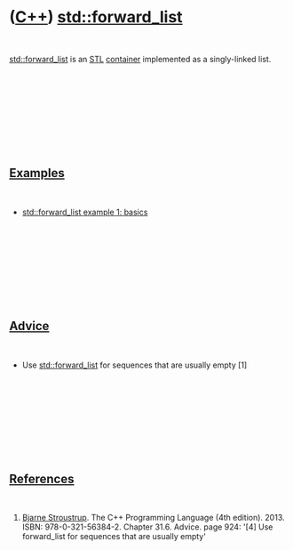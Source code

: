 



 

 

 

 

 

([C++](Cpp.md)) [std::forward\_list](CppForward_list.md)
==========================================================

 

[std::forward\_list](CppForward_list.md) is an [STL](CppStl.md)
[container](CppContainer.md) implemented as a singly-linked list.

 

 

 

 

 

[Examples](CppExample.md)
--------------------------

 

-   [std::forward\_list example 1: basics](CppForward_listExample1.md)

 

 

 

 

 

[Advice](CppAdvice.md)
-----------------------

 

-   Use [std::forward\_list](CppForward_list.md) for sequences that are
    usually empty \[1\]

 

 

 

 

 

[References](CppReferences.md)
-------------------------------

 

1.  [Bjarne Stroustrup](CppBjarneStroustrup.md). The C++ Programming
    Language (4th edition). 2013. ISBN: 978-0-321-56384-2. Chapter 31.6.
    Advice. page 924: '\[4\] Use forward\_list for sequences that are
    usually empty'

 

 

 

 

 





 




